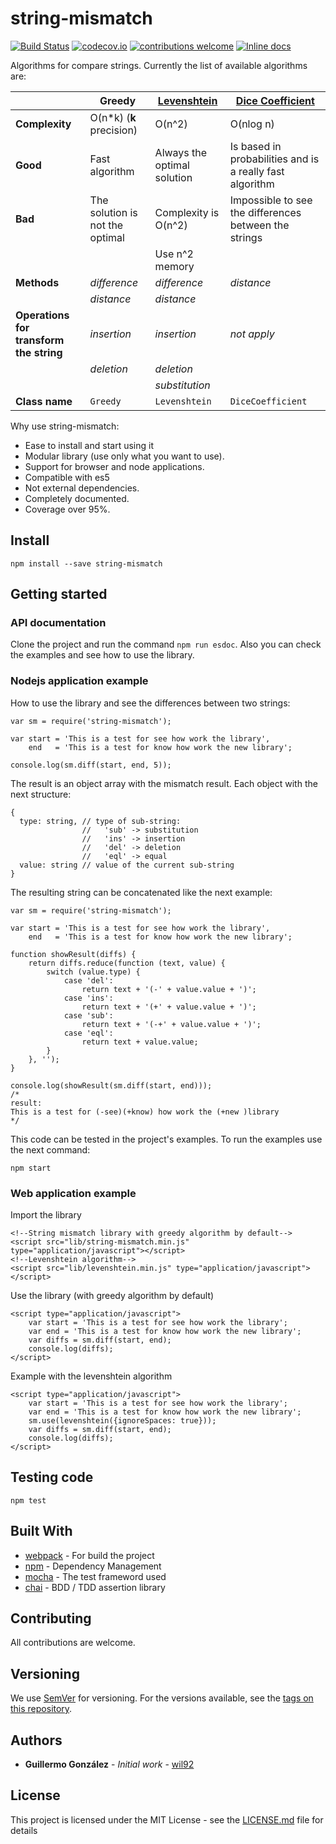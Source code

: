 # string-mismatch

[![Build Status](https://travis-ci.org/wil92/string-mismatch.png?branch=master)](https://travis-ci.org/wil92/string-mismatch)
[![codecov.io](https://img.shields.io/codecov/c/github/wil92/string-mismatch/master.svg?style=flat-square)](http://codecov.io/github/wil92/string-mismatch?branch=master)
[![contributions welcome](https://img.shields.io/badge/contributions-welcome-brightgreen.svg?style=flat)](https://github.com/wil92/string-mismatch/issues)
[![Inline docs](http://inch-ci.org/github/wil92/string-mismatch.svg?branch=master)](http://inch-ci.org/github/wil92/string-mismatch)

Algorithms for compare strings. Currently the list of available algorithms are:

|                                       |Greedy                         |[Levenshtein](https://en.wikipedia.org/wiki/Levenshtein_distance)|[Dice Coefficient](https://en.wikipedia.org/wiki/S%C3%B8rensen%E2%80%93Dice_coefficient)|
|---------------------------------------|-------------------------------|-----------------------------------------------------------------|----------------------------------------------------------------------------------------|
|**Complexity**                         |O(n*k) (**k** precision)       |O(n^2)                                                           |O(nlog n)                                                                               |
|**Good**                               |Fast algorithm                 |Always the optimal solution                                      |Is based in probabilities and is a really fast algorithm                                |
|**Bad**                                |The solution is not the optimal|Complexity is O(n^2)                                             |Impossible to see the differences between the strings                                   |
|                                       |                               |Use n^2 memory                                                   |                                                                                        |
|**Methods**                            |*difference*                   |*difference*                                                     |*distance*                                                                              |
|                                       |*distance*                     |*distance*                                                       |                                                                                        |
|**Operations for transform the string**|*insertion*                    |*insertion*                                                      |*not apply*                                                                             |
|                                       |*deletion*                     |*deletion*                                                       |                                                                                        |
|                                       |                               |*substitution*                                                   |                                                                                        |
|**Class name**                         |`Greedy`                       |`Levenshtein`                                                    |`DiceCoefficient`                                                                                      |

Why use string-mismatch:

- Ease to install and start using it
- Modular library (use only what you want to use).
- Support for browser and node applications.
- Compatible with es5
- Not external dependencies.
- Completely documented.
- Coverage over 95%.

## Install

```
npm install --save string-mismatch
```

## Getting started

### API documentation

Clone the project and run the command `npm run esdoc`. Also you can check the examples and see how to use the library.

### Nodejs application example

How to use the library and see the differences between two strings:

```es5
var sm = require('string-mismatch');

var start = 'This is a test for see how work the library',
    end   = 'This is a test for know how work the new library';

console.log(sm.diff(start, end, 5));
```

The result is an object array with the mismatch result. Each object with the next structure:

```es5
{
  type: string, // type of sub-string:
                //   'sub' -> substitution
                //   'ins' -> insertion
                //   'del' -> deletion
                //   'eql' -> equal
  value: string // value of the current sub-string
}
```

The resulting string can be concatenated like the next example:

```es5
var sm = require('string-mismatch');

var start = 'This is a test for see how work the library',
    end   = 'This is a test for know how work the new library';

function showResult(diffs) {
    return diffs.reduce(function (text, value) {
        switch (value.type) {
            case 'del':
                return text + '(-' + value.value + ')';
            case 'ins':
                return text + '(+' + value.value + ')';
            case 'sub':
                return text + '(-+' + value.value + ')';
            case 'eql':
                return text + value.value;
        }
    }, '');
}

console.log(showResult(sm.diff(start, end)));
/*
result:
This is a test for (-see)(+know) how work the (+new )library
*/
```

This code can be tested in the project's examples. To run the examples use the next command:

```
npm start
```


### Web application example

Import the library

```html5
<!--String mismatch library with greedy algorithm by default-->
<script src="lib/string-mismatch.min.js" type="application/javascript"></script>
<!--Levenshtein algorithm-->
<script src="lib/levenshtein.min.js" type="application/javascript"></script>
```

Use the library (with greedy algorithm by default)

```html5
<script type="application/javascript">
    var start = 'This is a test for see how work the library';
    var end = 'This is a test for know how work the new library';
    var diffs = sm.diff(start, end);
    console.log(diffs);
</script>
```

Example with the levenshtein algorithm

```html5
<script type="application/javascript">
    var start = 'This is a test for see how work the library';
    var end = 'This is a test for know how work the new library';
    sm.use(levenshtein({ignoreSpaces: true}));
    var diffs = sm.diff(start, end);
    console.log(diffs);
</script>
```

## Testing code

```
npm test
```

## Built With

* [webpack](https://webpack.js.org/) - For build the project
* [npm](https://www.npmjs.com/) - Dependency Management
* [mocha](https://mochajs.org/) - The test frameword used
* [chai](https://mochajs.org/) - BDD / TDD assertion library

## Contributing

All contributions are welcome.

## Versioning

We use [SemVer](http://semver.org/) for versioning. For the versions available, see the [tags on this repository](https://github.com/wil92/string-mismatch/tags).

## Authors

* **Guillermo González** - *Initial work* - [wil92](https://github.com/wil92)

## License

This project is licensed under the MIT License - see the [LICENSE.md](https://gitlab.com/wil92/wankar-server/blob/development/LICENSE) file for details

